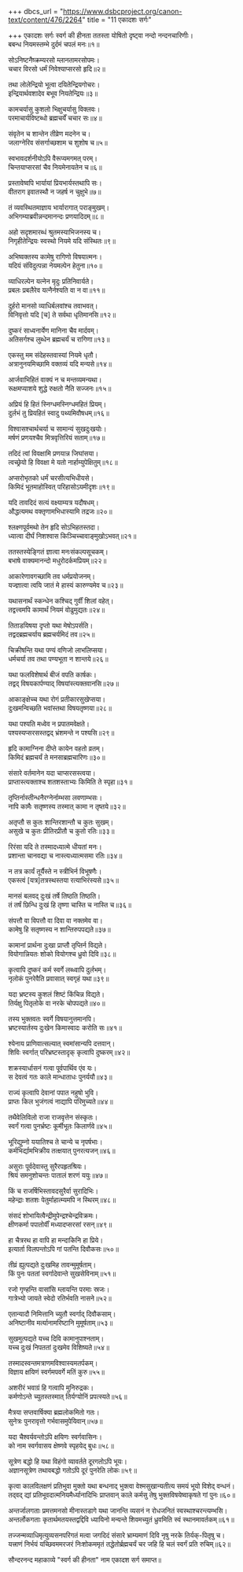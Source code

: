 +++
dbcs_url = "https://www.dsbcproject.org/canon-text/content/476/2264"
title = "11 एकादशः सर्गः"

+++
एकादशः सर्गः
स्वर्ग की हीनता
ततस्ता योषितो दृष्ट्वा नन्दो नन्दनचारिणीः।  
बबन्ध नियमस्तम्भे दुर्दमं चपलं मनः॥१॥

सोऽनिष्टनैष्क्रम्यरसो म्लानतामरसोपमः।  
चचार विरसो धर्मं निवेश्याप्सरसो हृदि॥२॥

तथा लोलेन्द्रियो भूत्वा दयितेन्द्रियगोचरः।  
इन्द्रियार्थवशादेव बभूव नियतेन्द्रियः॥३॥

कामचर्यासु कुशलो भिक्षुचर्यासु विक्लवः।  
परमाचार्यविष्टब्धो ब्रह्मचर्यें चचार सः॥४॥

संवृतेन च शान्तेन तीव्रेण मदनेन च।  
जलाग्नेरिव संसर्गाच्छशाम च शुशोष च॥५॥

स्वभावदर्शनीयोऽपि वैरूप्यमगमत् परम्।  
चिन्तयाप्सरसां चैव नियमेनायतेन च॥६॥

प्रस्तावेष्वपि भार्यायां प्रियभार्यस्तथापि सः।  
वीतराग इवातस्थौ न जहर्ष न चुक्षुभे॥७॥

तं व्यवस्थितमाज्ञाय भार्यारागात् पराङ्मुखम्।  
अभिगम्याब्रवीन्नन्दमानन्दः प्रणयादिदम्॥८॥

अहो सदृशमारब्धं श्रुतमस्याभिजनस्य च।  
निगृहीतेन्द्रियः स्वस्थो नियमे यदि संस्थितः॥९॥

अभिष्वक्तस्य कामेषु रागिणो विषयात्मनः।  
यदियं संविदुत्पन्ना नेयमल्पेन हेतुना॥१०॥

व्याधिरल्पेन यत्नेन मृदुः प्रतिनिवार्यते।  
प्रबलः प्रबलैरेव यत्नैर्नश्यति वा न वा॥११॥

दुर्हरो मानसो व्याधिर्बलवांश्च तवाभवत्।  
विनिवृत्तो यदि [च] ते सर्वथा धृतिमानसि॥१२॥

दुष्करं साध्वनार्येण मानिना चैव मार्दवम्।  
अतिसर्गश्च लुब्धेन ब्रह्मचर्यं च रागिणा॥१३॥

एकस्तु मम संदेहस्तवास्यां नियमे धृतौ।  
अत्रानुनयमिच्छामि वक्तव्यं यदि मन्यसे॥१४॥

आर्जवाभिहितं वाक्यं न च मन्तव्यमन्यथा।  
रूक्षमप्याशये शुद्धे रुक्षतो नैति सज्जनः॥१५॥

अप्रियं हि हितं स्निग्धमस्निग्धमहितं प्रियम्।  
दुर्लभं तु प्रियहितं स्वादु पथ्यमिवौषधम्॥१६॥

विश्वासश्चार्थचर्या च सामान्यं सुखदुःखयोः।  
मर्षणं प्रणयश्चैव मित्रवृत्तिरियं सताम्॥१७॥

तदिदं त्वां विवक्षामि प्रणयान्न जिघांसया।  
त्वच्छ्रेयो हि विवक्षा मे यतो नार्हाम्युपेक्षितुम्॥१८॥

अप्सरोभृतको धर्मं चरसीत्यभिधीयसे।  
किमिदं भूतमाहोस्वित् परिहासोऽयमीदृशः॥१९॥

यदि तावदिदं सत्यं वक्ष्याम्यत्र यदौषधम्।  
औद्धत्यमथ वक्तृणामभिधास्यामि तद्रजः॥२०॥

श्लक्ष्णपूर्वमथो तेन हृदि सोऽभिहतस्तदा।  
ध्यात्वा दीर्घं निशश्वास किञ्चिच्चावाङ्मुखोऽभवत्॥२१॥

ततस्तस्येङ्गितं ज्ञात्वा मनःसंकल्पसूचकम्।  
बभाषे वाक्यमानन्दो मधुरोदर्कमप्रियम्॥२२॥

आकारेणावगच्छामि तव धर्मप्रयोजनम्।  
यज्ज्ञात्वा त्वयि जातं मे हास्यं कारुण्यमेव च॥२३॥

यथासनार्थं स्कन्धेन कश्चिद् गुर्वीं शिलां वहेत्।  
तद्वत्त्वमपि कामार्थं नियमं वोढुमुद्यतः॥२४॥

तिताडयिषया दृप्तो यथा मेषोऽपर्सति।  
तद्वदब्रह्मचर्याय ब्रह्मचर्यमिदं तव॥२५॥

चिक्रीषन्ति यथा पण्यं वणिजो लाभलिप्सया।  
धर्मचर्या तव तथा पण्यभूता न शान्तये॥२६॥

यथा फलविशेषार्थ बीजं वपति कार्षकः।  
तद्वद् विषयकार्पण्याद् विषयांस्त्यक्तवानसि॥२७॥

आकाङ्क्षेच्च यथा रोगं प्रतीकारसुखेप्सया।  
दुःखमन्विच्छति भवांस्तथा विषयतृष्णया॥२८॥

यथा पश्यति मध्वेव न प्रपातमवेक्षते।  
पश्यस्यप्सरसस्तद्वद् भ्रंशमन्ते न पश्यसि॥२९॥

हृदि कामाग्निना दीप्ते कायेन वहतो व्रतम्।  
किमिदं ब्रह्मचर्यं ते मनसाब्रह्मचारिणः॥३०॥

संसारे वर्तमानेन यदा चाप्सरसस्त्वया।  
प्राप्तास्त्यक्ताश्च शतशस्ताभ्यः किमिति ते स्पृहा॥३१॥

तृप्तिर्नास्तीन्धनैरग्नेर्नाम्भसा लवणाम्भसः।  
नापि कामैः सतृष्णस्य तस्मात् कामा न तृष्तये॥३२॥

अतृप्तौ स कुतः शान्तिरशान्तौ च कुतः सुखम्।  
असुखे च कुतः प्रीतिरप्रीतौ च कुतो रतिः॥३३॥

रिरंसा यदि ते तस्मादध्यात्मे धीयतां मनः।  
प्रशान्ता चानवद्या च नास्त्यध्यात्मसमा रतिः॥३४॥

न तत्र कार्यं तूर्यैस्ते न स्त्रीभिर्न विभूषणैः।  
एकस्त्वं [यत्र]तत्रस्थस्तया रत्याभिरंस्यसे॥३५॥

मानसं बलवद् दुःखं तर्षे तिष्ठति तिष्ठति।  
तं तर्षं छिन्धि दुःखं हि तृष्णा चास्ति च नास्ति च॥३६॥

संपत्तौ वा विपत्तौ वा दिवा वा नक्तमेव वा।  
कामेषु हि सतृष्णस्य न शान्तिरुपपद्यते॥३७॥

कामानां प्रार्थना दुःखा प्राप्तौ तृप्तिर्न विद्यते।  
वियोगान्नियतः शोको वियोगश्च ध्रुवो दिवि॥३८॥

कृत्वापि दुष्करं कर्म स्वर्गे लब्ध्वापि दुर्लभम्।  
नृलोकं पुनरेवैति प्रवासात् स्वगृहं यथा॥३९॥

यदा भ्रष्टस्य कुशलं शिष्टं किंचिन्न विद्यते।  
तिर्यक्षु पितृलोके वा नरके चोपपद्यते॥४०॥

तस्य भुक्तवतः स्वर्गे विषयानुत्तमानपि।  
भ्रष्टस्यार्तस्य दुःखेन किमास्वादः करोति सः॥४१॥

श्येनाय प्राणिवात्सल्यात् स्वमांसान्यपि दत्तवान्।  
शिविः स्वर्गात् परिभ्रष्टस्तादृक् कृत्वापि दुष्करम्॥४२॥

शक्रस्यार्धासनं गत्वा पूर्वपार्थिव एंव यः।  
स देवत्वं गतः काले मान्धाताधः पुनर्ययौ॥४३॥

राज्यं कृत्वापि देवानां पपात नहुषो भुवि।  
प्राप्तः किल भुजंगत्वं नाद्यापि परिमुच्यते॥४४॥

तथैवेलिविलो राजा राजवृत्तेन संस्कृतः।  
स्वर्गं गत्वा पुनर्भ्रष्टः कूर्मीभूतः किलार्णवे॥४५॥

भूरिद्युम्नो ययातिश्च ते चान्ये च नृपर्षभाः।  
कर्मभिर्द्यामभिक्रीय तत्क्षयात् पुनरत्यजन्॥४६॥

असुराः पूर्वदेवास्तु सुरैरपहृतश्रियः।  
श्रियं समनुशोचन्तः पातालं शरणं ययुः॥४७॥

किं च राजर्षिभिस्तावदसुरैर्वा सुरादिभिः।  
महेन्द्राः शतशः पेतुर्माहात्म्यमपि न स्थिरम्॥४८॥

संसदं शोभायित्वैन्द्रीमुपेन्द्रश्चेन्द्रविक्रमः।  
क्षीणकर्मा पपातोर्वीं मध्यादप्सरसां रसन्॥४९॥

हा चैत्ररथ हा वापि हा मन्दाकिनि हा प्रिये।  
इत्यार्ता विलपन्तोऽपि गां पतन्ति दिवौकसः॥५०॥

तीव्रं ह्युत्पद्यते दुःखमिह तावन्मुमूर्षताम्।  
किं पुनः पततां स्वर्गादेवान्ते सुखसेविनाम्॥५१॥

रजो गृण्हन्ति वासांसि म्लायन्ति परमाः स्रजः।  
गात्रेभ्यो जायते स्वेदो रतिर्भवति नासने॥५२॥

एतान्यादौ निमित्तानि च्युतौ स्वर्गाद् दिवौकसाम्।  
अनिष्टानीव मर्त्यानामरिष्टानि मुमूर्षताम्॥५३॥

सुखमुत्पद्यते यच्च दिवि कामानुपाश्नताम्।  
यच्च दुःखं निपततां दुःखमेव विशिष्यते॥५४॥

तस्मादस्वन्तमत्राणमविश्वास्यमतर्पकम्।  
विज्ञाय क्षयिणं स्वर्गमपवर्गे मतिं कुरु॥५५॥

अशरीरं भवाग्रं हि गत्वापि मुनिरुद्रकः।  
कर्मणोऽन्ते च्युतस्तस्मात् तिर्यग्योनिं प्रपत्स्यते॥५६॥

मैत्रया सप्तवार्षिक्या ब्रह्मलोकमितो गतः।  
सुनेत्रः पुनरावृत्तो गर्भवासमुपेयिवान्॥५७॥

यदा चैश्वर्यवन्तोऽपि क्षयिणः स्वर्गवासिनः।  
को नाम स्वर्गवासय क्षेष्णवे स्पृहयेद् बुधः॥५८॥

सूत्रेण बद्धो हि यथा विहंगो व्यावर्तते दूरगतोऽपि भूयः।  
अज्ञानसूत्रेण तथावबद्धो गतोऽपि दूरं पुनरेति लोकः॥५९॥

कृत्वा कालविलक्षणं प्रतिभुवा मुक्तो यथा बन्धनाद् 
भुक्त्वा वेश्मसुखान्यतीत्य समयं भूयो विशेद् वन्धनं।  
तद्‍वद् द्यां प्रतिभूवदात्मनियमैर्ध्यानादिभिः प्राप्तवान् 
काले कर्मसु तेषु भुक्तविषयेष्वाकृषते गां पुनः॥६०॥

अन्तर्जालगताः प्रमत्तमनसो मीनास्तडागे यथा 
जानन्ति व्यसनं न रोधजनितं स्वस्थाश्चरन्त्यम्भसि।  
अन्तर्लोकगताः कृतार्थमतयस्तद्वद्दिवि ध्यायिनो
मन्यन्ते शिवमच्युतं ध्रुवमिति स्वं स्थानमावर्तकम्॥६१॥

तज्जन्मव्याधिमृत्युव्यसनपरिगतं मत्वा जगदिदं
संसारे भ्राम्यमाणं दिवि नृषु नरके तिर्यक्-पितृषु च।  
यत्त्राणं निर्भयं यच्छिवममरजरं निःशोकममृतं 
तद्धेतोर्ब्रह्मचर्यं चर जहि हि चलं स्वर्गं प्रति रुचिम्॥६२॥

सौन्दरनन्द महाकाव्ये "स्वर्ग की हीनता" नाम एकादश सर्ग समाप्त॥

